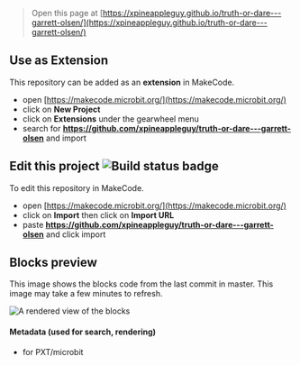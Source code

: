 
> Open this page at [https://xpineappleguy.github.io/truth-or-dare---garrett-olsen/](https://xpineappleguy.github.io/truth-or-dare---garrett-olsen/)

## Use as Extension

This repository can be added as an **extension** in MakeCode.

* open [https://makecode.microbit.org/](https://makecode.microbit.org/)
* click on **New Project**
* click on **Extensions** under the gearwheel menu
* search for **https://github.com/xpineappleguy/truth-or-dare---garrett-olsen** and import

## Edit this project ![Build status badge](https://github.com/xpineappleguy/truth-or-dare---garrett-olsen/workflows/MakeCode/badge.svg)

To edit this repository in MakeCode.

* open [https://makecode.microbit.org/](https://makecode.microbit.org/)
* click on **Import** then click on **Import URL**
* paste **https://github.com/xpineappleguy/truth-or-dare---garrett-olsen** and click import

## Blocks preview

This image shows the blocks code from the last commit in master.
This image may take a few minutes to refresh.

![A rendered view of the blocks](https://github.com/xpineappleguy/truth-or-dare---garrett-olsen/raw/master/.github/makecode/blocks.png)

#### Metadata (used for search, rendering)

* for PXT/microbit
<script src="https://makecode.com/gh-pages-embed.js"></script><script>makeCodeRender("{{ site.makecode.home_url }}", "{{ site.github.owner_name }}/{{ site.github.repository_name }}");</script>
